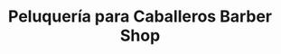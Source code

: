 ---
title: "Peluquería para Caballeros Barber Shop"
url: /torrox-costa/peluqueria-para-caballeros-barber-shop/
shop: Friseur
---